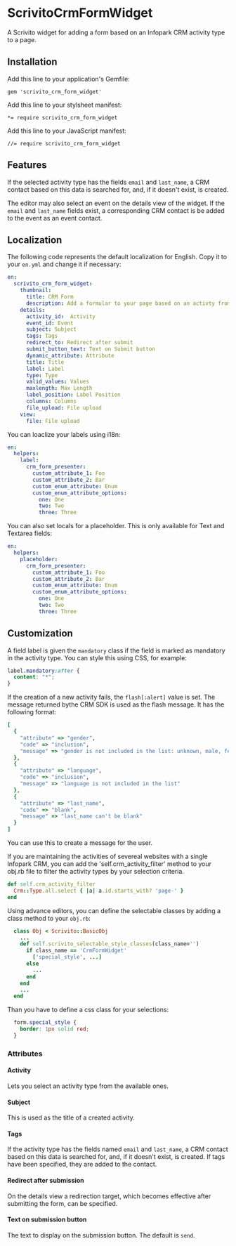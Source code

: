 # ScrivitoCrmFormWidget

A Scrivito widget for adding a form based on an Infopark CRM activity type to a page.

## Installation

Add this line to your application's Gemfile:

    gem 'scrivito_crm_form_widget'

Add this line to your stylsheet manifest:

    *= require scrivito_crm_form_widget

Add this line to your JavaScript manifest:

    //= require scrivito_crm_form_widget

## Features

If the selected activity type has the fields `email` and `last_name`, a CRM contact based on this data is searched for, and, if it doesn't exist, is created.

The editor may also select an event on the details view of the widget. If the `email` and `last_name` fields exist, a corresponding CRM contact is be added to the event as an event contact.

## Localization

The following code represents the default localization for English. Copy it to your `en.yml` and change it if necessary:

```yaml
en:
  scrivito_crm_form_widget:
    thumbnail:
      title: CRM Form
      description: Add a formular to your page based on an activty from Infopark CRM
    details:
      activity_id:  Activity
      event_id: Event
      subject: Subject
      tags: Tags
      redirect_to: Redirect after submit
      submit_button_text: Text on Submit button
      dynamic_attribute: Attribute
      title: Title
      label: Label
      type: Type
      valid_values: Values
      maxlength: Max Length
      label_position: Label Position
      columns: Columns
      file_upload: File upload
    view:
      file: File upload
```

You can loaclize your labels using i18n:

```yaml
en:
  helpers:
    label:
      crm_form_presenter:
        custom_attribute_1: Foo
        custom_attribute_2: Bar
        custom_enum_attribute: Enum
        custom_enum_attribute_options:
          one: One
          two: Two
          three: Three
```

You can also set locals for a placeholder. This is only available for Text and Textarea fields:

```yaml
en:
  helpers:
    placeholder:
      crm_form_presenter:
        custom_attribute_1: Foo
        custom_attribute_2: Bar
        custom_enum_attribute: Enum
        custom_enum_attribute_options:
          one: One
          two: Two
          three: Three
```

## Customization

A field label is given the `mandatory` class if the field is marked as mandatory in the activity type. You can style this using CSS, for example:

```css
label.mandatory:after {
  content: "*";
}
```

If the creation of a new activity fails, the `flash[:alert]` value is set. The message returned bythe CRM SDK is used as the flash message. It has the following format:

```ruby
[
  {
    "attribute" => "gender",
    "code" => "inclusion",
    "message" => "gender is not included in the list: unknown, male, female"
  },
  {
    "attribute" => "language",
    "code" => "inclusion",
    "message" => "language is not included in the list"
  },
  {
    "attribute" => "last_name",
    "code" => "blank",
    "message" => "last_name can't be blank"
  }
]
```

You can use this to create a message for the user.

If you are maintaining the activities of severeal websites with a single Infopark CRM, you can add the 'self.crm_activity_filter' method to your obj.rb file to filter the activity types by your selection criteria.

```ruby
def self.crm_activity_filter
  Crm::Type.all.select { |a| a.id.starts_with? 'page-' }
end
```

Using advance editors, you can define the selectable classes by adding a class method to your `obj.rb`:

```ruby
  class Obj < Scrivito::BasicObj
    ...
    def self.scrivito_selectable_style_classes(class_name='')
      if class_name == 'CrmFormWidget'
        ['special_style', ...]
      else
        ...
      end
    end
    ...
  end
```

Than you have to define a css class for your selections:

```css
  form.special_style {
    border: 1px solid red;
  }
```

### Attributes

#### Activity

Lets you select an activity type from the available ones.

#### Subject

This is used as the title of a created activity.

#### Tags

If the activity type has the fields named `email` and `last_name`, a CRM contact based on this data is searched for, and, if it doesn't exist, is created. If tags have been specified, they are added to the contact.

#### Redirect after submission

On the details view a redirection target, which becomes effective after submitting the form, can be specified.

#### Text on submission button

The text to display on the submission button. The default is `send`.

